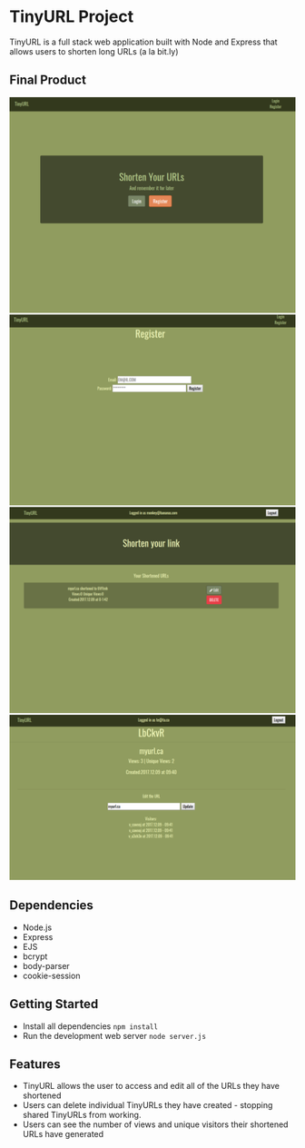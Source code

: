 # TinyURL Project

TinyURL is a full stack web application built with Node and Express that allows users to shorten long URLs (a la bit.ly)

## Final Product

!["Landing Page for users not logged in"](https://github.com/ifellinaholeonce/tinyURL/blob/master/docs/landing.png?raw=true)
!["Registration Page for users create an account"](https://github.com/ifellinaholeonce/tinyURL/blob/master/docs/register.png?raw=true)
!["List of all your shortened URLs: delete them, edit them and see a brief overview of the traffic that has gone through."](https://github.com/ifellinaholeonce/tinyURL/blob/master/docs/urls_index.png?raw=true)
!["Edit your short URL's destination. See the amount of visitors and unique visitors for your short URL"](https://github.com/ifellinaholeonce/tinyURL/blob/master/docs/url_edit.png?raw=true)

## Dependencies

- Node.js
- Express
- EJS
- bcrypt
- body-parser
- cookie-session

## Getting Started

- Install all dependencies `npm install`
- Run the development web server `node server.js`

## Features

- TinyURL allows the user to access and edit all of the URLs they have shortened
- Users can delete individual TinyURLs they have created - stopping shared TinyURLs from working.
- Users can see the number of views and unique visitors their shortened URLs have generated